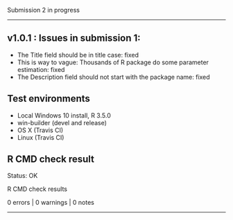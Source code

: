 Submission 2 in progress

----------------------------------------------------------------

## v1.0.1 : Issues in submission 1:

* The Title field should be in title case: fixed
* This is way to vague: Thousands of R package do some parameter estimation: fixed
* The Description field should not start with the package name: fixed

## Test environments

* Local Windows 10 install, R 3.5.0
* win-builder (devel and release)
* OS X (Travis CI)
* Linux (Travis CI)

## R CMD check result

Status: OK

R CMD check results

0 errors | 0 warnings | 0 notes

----------------------------------------------------------------
